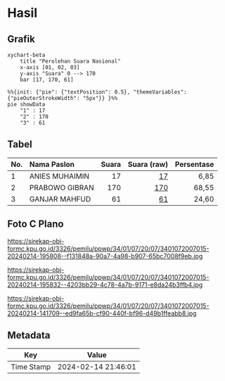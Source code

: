 # Hasil

## Grafik

```mermaid
xychart-beta
    title "Perolehan Suara Nasional"
    x-axis [01, 02, 03]
    y-axis "Suara" 0 --> 170
    bar [17, 170, 61]
```

```mermaid
%%{init: {"pie": {"textPosition": 0.5}, "themeVariables": {"pieOuterStrokeWidth": "5px"}} }%%
pie showData
    "1" : 17
    "2" : 170
    "3" : 61
```

## Tabel

| No. | Nama Paslon    | Suara | Suara (raw) | Persentase |
|:--- |:-------------- | -----:| -----------:| ----------:|
| 1   | ANIES MUHAIMIN | 17    | [17][p-1]   | 6,85       |
| 2   | PRABOWO GIBRAN | 170   | [170][p-2]  | 68,55      |
| 3   | GANJAR MAHFUD  | 61    | [61][p-3]   | 24,60      |


[p-1]: https://github.com/gigit-pemilu/pemilu-2024/blob/main/pilpres/hitung-suara/sub/34-di-yogyakarta/sub/01-kulon-progo/sub/07-pengasih/sub/2007-sidomulyo/sub/015-tps/sub/paslon-1.txt
[p-2]: https://github.com/gigit-pemilu/pemilu-2024/blob/main/pilpres/hitung-suara/sub/34-di-yogyakarta/sub/01-kulon-progo/sub/07-pengasih/sub/2007-sidomulyo/sub/015-tps/sub/paslon-2.txt
[p-3]: https://github.com/gigit-pemilu/pemilu-2024/blob/main/pilpres/hitung-suara/sub/34-di-yogyakarta/sub/01-kulon-progo/sub/07-pengasih/sub/2007-sidomulyo/sub/015-tps/sub/paslon-3.txt

## Foto C Plano

https://sirekap-obj-formc.kpu.go.id/3326/pemilu/ppwp/34/01/07/20/07/3401072007015-20240214-195808--f131848a-90a7-4a98-b907-65bc7008f9eb.jpg

https://sirekap-obj-formc.kpu.go.id/3326/pemilu/ppwp/34/01/07/20/07/3401072007015-20240214-195832--4203bb29-4c78-4a7b-9171-e8da24b3ffb4.jpg

https://sirekap-obj-formc.kpu.go.id/3326/pemilu/ppwp/34/01/07/20/07/3401072007015-20240214-141709--ed9fa65b-cf90-440f-bf96-d49b1ffeabb8.jpg


## Metadata

| Key        | Value               |
| ---------- | ------------------- |
| Time Stamp | 2024-02-14 21:46:01 |




